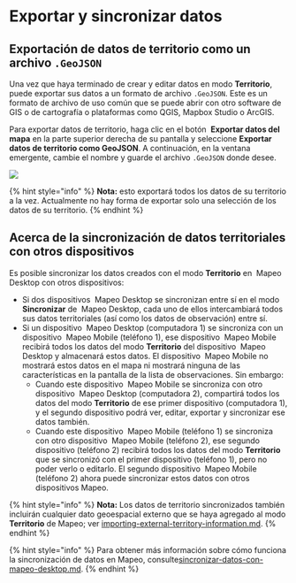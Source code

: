 # Exportar y sincronizar datos

## Exportación de datos de territorio como un archivo `.GeoJSON`&#x20;

Una vez que haya terminado de crear y editar datos en modo **Territorio**, puede exportar sus datos a un formato de archivo `.GeoJSON`. Este es un formato de archivo de uso común que se puede abrir con otro software de GIS o de cartografía o plataformas como QGIS, Mapbox Studio o ArcGIS.&#x20;

Para exportar datos de territorio, haga clic en el botón <img src="https://lh3.googleusercontent.com/Y7Kzo5XZvOMWkkY67zf9wj6zhw7CoVOTGmAYM0uS8ovSXNrjtygZ_jYStO_LY19I-ccSKjRfesuq5Qp1LpVhCwh3hz3k1yTzDeb5Foap5ZJTa2A9SP5ZLWGHWy_bshdEd_-BVKjh" alt="" data-size="line"> **Exportar datos del mapa** en la parte superior derecha de su pantalla y seleccione **Exportar datos de territorio como GeoJSON**. A continuación, en la ventana emergente, cambie el nombre y guarde el archivo `.GeoJSON` donde desee.

![](../../../.gitbook/assets/Md-territory\_exporting-01.jpg)

{% hint style="info" %}
**Nota:** esto exportará todos los datos de su territorio a la vez. Actualmente no hay forma de exportar solo una selección de los datos de su territorio.
{% endhint %}

## Acerca de la sincronización de datos territoriales con otros dispositivos&#x20;

Es posible sincronizar los datos creados con el modo **Territorio** en <img src="https://lh5.googleusercontent.com/bdNxQRS9mSJlaKfeYAUuqnhwjnkpXLYxjXEraIF2Y6JG7eyWI_grgr8HJ5PKGER8wB3xIgmLse9XuLQKxRlcLrYc1ZV8fzB6GwNRV22uGoWWcQ2dtQs2RKh1XN_v8PocFOMU24L6" alt="" data-size="line"> Mapeo Desktop con otros dispositivos:&#x20;

* Si dos dispositivos <img src="https://lh5.googleusercontent.com/bdNxQRS9mSJlaKfeYAUuqnhwjnkpXLYxjXEraIF2Y6JG7eyWI_grgr8HJ5PKGER8wB3xIgmLse9XuLQKxRlcLrYc1ZV8fzB6GwNRV22uGoWWcQ2dtQs2RKh1XN_v8PocFOMU24L6" alt="" data-size="line"> Mapeo Desktop se sincronizan entre sí en el modo **Sincronizar** de <img src="https://lh5.googleusercontent.com/bdNxQRS9mSJlaKfeYAUuqnhwjnkpXLYxjXEraIF2Y6JG7eyWI_grgr8HJ5PKGER8wB3xIgmLse9XuLQKxRlcLrYc1ZV8fzB6GwNRV22uGoWWcQ2dtQs2RKh1XN_v8PocFOMU24L6" alt="" data-size="line"> Mapeo Desktop, cada uno de ellos intercambiará todos sus datos territoriales (así como los datos de observación) entre sí.&#x20;
* Si un dispositivo <img src="https://lh5.googleusercontent.com/bdNxQRS9mSJlaKfeYAUuqnhwjnkpXLYxjXEraIF2Y6JG7eyWI_grgr8HJ5PKGER8wB3xIgmLse9XuLQKxRlcLrYc1ZV8fzB6GwNRV22uGoWWcQ2dtQs2RKh1XN_v8PocFOMU24L6" alt="" data-size="line"> Mapeo Desktop (computadora 1) se sincroniza con un dispositivo <img src="https://lh4.googleusercontent.com/h29dCuHGSwyXA6NBPzGBOWNjMXb3T7eSFam0RnCTtp1Aui8uQgtioJnREuOkPJ9idCfxOHcjkBUBNvIRRvbCA_zW1sigl_fn3EFoSq4pomrkehyYg6hPLkcr1nabg-FNR2y9YP_-" alt="" data-size="line"> Mapeo Mobile (teléfono 1), ese dispositivo <img src="https://lh4.googleusercontent.com/h29dCuHGSwyXA6NBPzGBOWNjMXb3T7eSFam0RnCTtp1Aui8uQgtioJnREuOkPJ9idCfxOHcjkBUBNvIRRvbCA_zW1sigl_fn3EFoSq4pomrkehyYg6hPLkcr1nabg-FNR2y9YP_-" alt="" data-size="line"> Mapeo Mobile recibirá todos los datos del modo **Territorio** del dispositivo <img src="https://lh5.googleusercontent.com/bdNxQRS9mSJlaKfeYAUuqnhwjnkpXLYxjXEraIF2Y6JG7eyWI_grgr8HJ5PKGER8wB3xIgmLse9XuLQKxRlcLrYc1ZV8fzB6GwNRV22uGoWWcQ2dtQs2RKh1XN_v8PocFOMU24L6" alt="" data-size="line"> Mapeo Desktop y almacenará estos datos. El dispositivo <img src="https://lh4.googleusercontent.com/h29dCuHGSwyXA6NBPzGBOWNjMXb3T7eSFam0RnCTtp1Aui8uQgtioJnREuOkPJ9idCfxOHcjkBUBNvIRRvbCA_zW1sigl_fn3EFoSq4pomrkehyYg6hPLkcr1nabg-FNR2y9YP_-" alt="" data-size="line"> Mapeo Mobile no mostrará estos datos en el mapa ni mostrará ninguna de las características en la pantalla de la lista de observaciones. Sin embargo:&#x20;
  * Cuando este dispositivo <img src="https://lh4.googleusercontent.com/h29dCuHGSwyXA6NBPzGBOWNjMXb3T7eSFam0RnCTtp1Aui8uQgtioJnREuOkPJ9idCfxOHcjkBUBNvIRRvbCA_zW1sigl_fn3EFoSq4pomrkehyYg6hPLkcr1nabg-FNR2y9YP_-" alt="" data-size="line"> Mapeo Mobile se sincroniza con otro dispositivo <img src="https://lh5.googleusercontent.com/bdNxQRS9mSJlaKfeYAUuqnhwjnkpXLYxjXEraIF2Y6JG7eyWI_grgr8HJ5PKGER8wB3xIgmLse9XuLQKxRlcLrYc1ZV8fzB6GwNRV22uGoWWcQ2dtQs2RKh1XN_v8PocFOMU24L6" alt="" data-size="line"> Mapeo Desktop (computadora 2), compartirá todos los datos del modo **Territorio** de ese primer dispositivo (computadora 1), y el segundo dispositivo podrá ver, editar, exportar y sincronizar ese datos también.&#x20;
  * Cuando este dispositivo <img src="https://lh4.googleusercontent.com/h29dCuHGSwyXA6NBPzGBOWNjMXb3T7eSFam0RnCTtp1Aui8uQgtioJnREuOkPJ9idCfxOHcjkBUBNvIRRvbCA_zW1sigl_fn3EFoSq4pomrkehyYg6hPLkcr1nabg-FNR2y9YP_-" alt="" data-size="line"> Mapeo Mobile (teléfono 1) se sincroniza con otro dispositivo <img src="https://lh4.googleusercontent.com/h29dCuHGSwyXA6NBPzGBOWNjMXb3T7eSFam0RnCTtp1Aui8uQgtioJnREuOkPJ9idCfxOHcjkBUBNvIRRvbCA_zW1sigl_fn3EFoSq4pomrkehyYg6hPLkcr1nabg-FNR2y9YP_-" alt="" data-size="line"> Mapeo Mobile (teléfono 2), ese segundo dispositivo (teléfono 2) recibirá todos los datos del modo **Territorio** que se sincronizó con el primer dispositivo (teléfono 1), pero no poder verlo o editarlo. El segundo dispositivo <img src="https://lh4.googleusercontent.com/h29dCuHGSwyXA6NBPzGBOWNjMXb3T7eSFam0RnCTtp1Aui8uQgtioJnREuOkPJ9idCfxOHcjkBUBNvIRRvbCA_zW1sigl_fn3EFoSq4pomrkehyYg6hPLkcr1nabg-FNR2y9YP_-" alt="" data-size="line"> Mapeo Mobile (teléfono 2) ahora puede sincronizar estos datos con otros dispositivos Mapeo.&#x20;

{% hint style="info" %}
**Nota:** Los datos de territorio sincronizados también incluirán cualquier dato geoespacial externo que se haya agregado al modo **Territorio** de Mapeo; ver [importing-external-territory-information.md](importing-external-territory-information.md "mention").
{% endhint %}

{% hint style="info" %}
Para obtener más información sobre cómo funciona la sincronización de datos en Mapeo, consulte[sincronizar-datos-con-mapeo-desktop.md](../sincronizar-datos-con-mapeo-desktop.md "mention").
{% endhint %}
